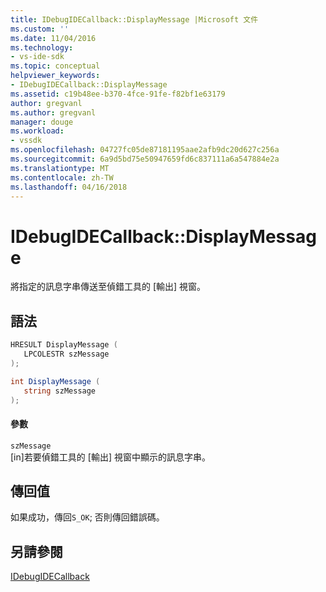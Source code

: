 ```yaml
---
title: IDebugIDECallback::DisplayMessage |Microsoft 文件
ms.custom: ''
ms.date: 11/04/2016
ms.technology:
- vs-ide-sdk
ms.topic: conceptual
helpviewer_keywords:
- IDebugIDECallback::DisplayMessage
ms.assetid: c19b48ee-b370-4fce-91fe-f82bf1e63179
author: gregvanl
ms.author: gregvanl
manager: douge
ms.workload:
- vssdk
ms.openlocfilehash: 04727fc05de87181195aae2afb9dc20d627c256a
ms.sourcegitcommit: 6a9d5bd75e50947659fd6c837111a6a547884e2a
ms.translationtype: MT
ms.contentlocale: zh-TW
ms.lasthandoff: 04/16/2018
---
```

# <a name="idebugidecallbackdisplaymessage"></a>IDebugIDECallback::DisplayMessage
將指定的訊息字串傳送至偵錯工具的 [輸出] 視窗。  
  
## <a name="syntax"></a>語法  
  
```cpp  
HRESULT DisplayMessage (  
   LPCOLESTR szMessage  
);  
```  
  
```csharp  
int DisplayMessage (  
   string szMessage  
);  
```  
  
#### <a name="parameters"></a>參數  
 `szMessage`  
 [in]若要偵錯工具的 [輸出] 視窗中顯示的訊息字串。  
  
## <a name="return-value"></a>傳回值  
 如果成功，傳回`S_OK`; 否則傳回錯誤碼。  
  
## <a name="see-also"></a>另請參閱  
 [IDebugIDECallback](../../../extensibility/debugger/reference/idebugidecallback.md)